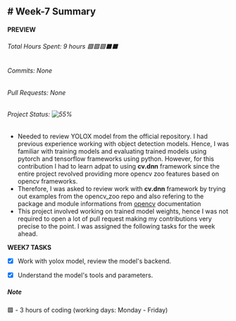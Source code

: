 ## # Week-7 Summary

#### PREVIEW
###### Total Hours Spent: 9 hours 🟩🟩🟩⬛⬛
###### Commits: None
###### Pull Requests: None 
###### Project Status: ![55%](https://progress-bar.dev/55)


- Needed to review YOLOX model from the official repository. I had previous experience working with object detection models. Hence, I was familiar with training models and evaluating trained models using pytorch and tensorflow frameworks using python. However, for this contribution I had to learn adpat to using <b>cv.dnn</b> framework since the entire project revolved providing more opencv zoo features based on opencv frameworks.
- Therefore, I was asked to review work with <b>cv.dnn</b> framework by trying out examples from the opencv_zoo repo and also refering to the package and module informations from [opencv](https://docs.opencv.org/3.4/d6/d0f/group__dnn.html) documentation
- This project involved working on trained model weights, hence I was not required to open a lot of pull request making my contributions very precise to the point. I was assigned the following tasks for the week ahead.


<b>WEEK7 TASKS</b>
- [x] Work with yolox model, review the model's backend.
- [x] Understand the model's tools and parameters.  


##### Note
🟩 - 3 hours of coding (working days: Monday - Friday)

